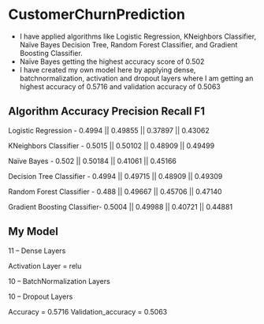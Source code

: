 # CustomerChurnPrediction

-	I have applied algorithms like Logistic Regression, KNeighbors Classifier, Naïve Bayes Decision Tree, Random Forest Classifier, and Gradient Boosting Classifier. 
-	Naïve Bayes getting the highest accuracy score of 0.502
-	I have created my own model here by applying dense, batchnormalization, activation and dropout layers where I am getting an highest accuracy of 0.5716 and validation accuracy of 0.5063

Algorithm	                    Accuracy	  Precision	   Recall	     F1
-------------------------------------------------------------------

Logistic Regression	        -  0.4994	 ||  0.49855 ||	  0.37897	|| 0.43062

KNeighbors Classifier	      -  0.5015	 ||  0.50102 ||  0.48909	|| 0.49499

Naïve Bayes                 -	 0.502	 ||  0.50184 ||	  0.41061	|| 0.45166

Decision Tree Classifier	  -  0.4994	 ||  0.49715 ||  0.48909	|| 0.49309

Random Forest Classifier	  -  0.488	 ||  0.49667 ||	  0.45706	|| 0.47140

Gradient Boosting Classifier-	 0.5004	 ||  0.49988 ||	  0.40721	|| 0.44881




My Model
---------
11 – Dense Layers

Activation Layer = relu

10 – BatchNormalization Layers

10 – Dropout Layers

Accuracy = 0.5716
Validation_accuracy = 0.5063


